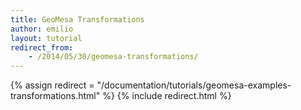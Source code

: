 ```yaml
---
title: GeoMesa Transformations
author: emilio
layout: tutorial
redirect_from:
    - /2014/05/30/geomesa-transformations/
---
```

{% assign redirect = "/documentation/tutorials/geomesa-examples-transformations.html" %}
{% include redirect.html %}

